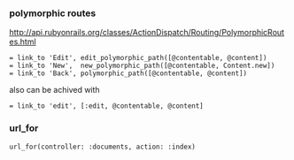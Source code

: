 ### polymorphic routes

http://api.rubyonrails.org/classes/ActionDispatch/Routing/PolymorphicRoutes.html


    = link_to 'Edit', edit_polymorphic_path([@contentable, @content])
    = link_to 'New',  new_polymorphic_path([@contentable, Content.new])
    = link_to 'Back', polymorphic_path([@contentable, @content])

also can be achived with 

    = link_to 'edit', [:edit, @contentable, @content]


### url_for

    url_for(controller: :documents, action: :index)
